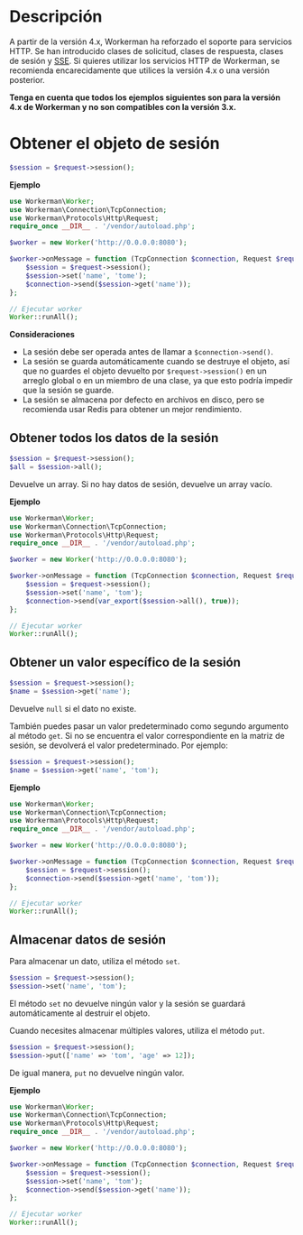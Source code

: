 # Descripción

A partir de la versión 4.x, Workerman ha reforzado el soporte para servicios HTTP. Se han introducido clases de solicitud, clases de respuesta, clases de sesión y [SSE](SSE.md). Si quieres utilizar los servicios HTTP de Workerman, se recomienda encarecidamente que utilices la versión 4.x o una versión posterior.

**Tenga en cuenta que todos los ejemplos siguientes son para la versión 4.x de Workerman y no son compatibles con la versión 3.x.**

# Obtener el objeto de sesión
```php
$session = $request->session();
```

**Ejemplo**
```php
use Workerman\Worker;
use Workerman\Connection\TcpConnection;
use Workerman\Protocols\Http\Request;
require_once __DIR__ . '/vendor/autoload.php';

$worker = new Worker('http://0.0.0.0:8080');

$worker->onMessage = function (TcpConnection $connection, Request $request) {
    $session = $request->session();
    $session->set('name', 'tome');
    $connection->send($session->get('name'));
};

// Ejecutar worker
Worker::runAll();
```

**Consideraciones**
- La sesión debe ser operada antes de llamar a `$connection->send()`.
- La sesión se guarda automáticamente cuando se destruye el objeto, así que no guardes el objeto devuelto por `$request->session()` en un arreglo global o en un miembro de una clase, ya que esto podría impedir que la sesión se guarde.
- La sesión se almacena por defecto en archivos en disco, pero se recomienda usar Redis para obtener un mejor rendimiento.

## Obtener todos los datos de la sesión
```php
$session = $request->session();
$all = $session->all();
```
Devuelve un array. Si no hay datos de sesión, devuelve un array vacío.

**Ejemplo**
```php
use Workerman\Worker;
use Workerman\Connection\TcpConnection;
use Workerman\Protocols\Http\Request;
require_once __DIR__ . '/vendor/autoload.php';

$worker = new Worker('http://0.0.0.0:8080');

$worker->onMessage = function (TcpConnection $connection, Request $request) {
    $session = $request->session();
    $session->set('name', 'tom');
    $connection->send(var_export($session->all(), true));
};

// Ejecutar worker
Worker::runAll();
```

## Obtener un valor específico de la sesión
```php
$session = $request->session();
$name = $session->get('name');
```
Devuelve `null` si el dato no existe.

También puedes pasar un valor predeterminado como segundo argumento al método `get`. Si no se encuentra el valor correspondiente en la matriz de sesión, se devolverá el valor predeterminado. Por ejemplo:
```php
$session = $request->session();
$name = $session->get('name', 'tom');
```

**Ejemplo**
```php
use Workerman\Worker;
use Workerman\Connection\TcpConnection;
use Workerman\Protocols\Http\Request;
require_once __DIR__ . '/vendor/autoload.php';

$worker = new Worker('http://0.0.0.0:8080');

$worker->onMessage = function (TcpConnection $connection, Request $request) {
    $session = $request->session();
    $connection->send($session->get('name', 'tom'));
};

// Ejecutar worker
Worker::runAll();
```

## Almacenar datos de sesión
Para almacenar un dato, utiliza el método `set`.
```php
$session = $request->session();
$session->set('name', 'tom');
```
El método `set` no devuelve ningún valor y la sesión se guardará automáticamente al destruir el objeto.

Cuando necesites almacenar múltiples valores, utiliza el método `put`.
```php
$session = $request->session();
$session->put(['name' => 'tom', 'age' => 12]);
```
De igual manera, `put` no devuelve ningún valor.

**Ejemplo**
```php
use Workerman\Worker;
use Workerman\Connection\TcpConnection;
use Workerman\Protocols\Http\Request;
require_once __DIR__ . '/vendor/autoload.php';

$worker = new Worker('http://0.0.0.0:8080');

$worker->onMessage = function (TcpConnection $connection, Request $request) {
    $session = $request->session();
    $session->set('name', 'tom');
    $connection->send($session->get('name'));
};

// Ejecutar worker
Worker::runAll();
```
